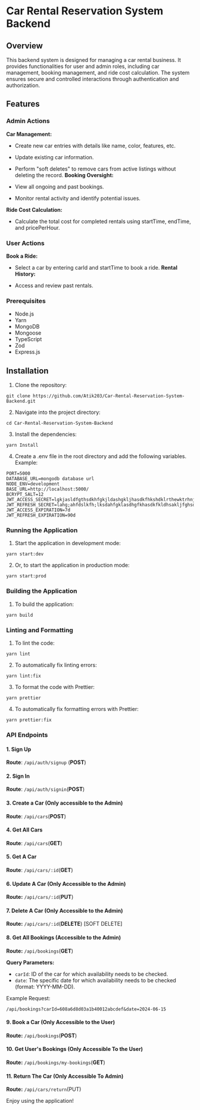 # Car Rental Reservation System Backend

## Overview

This backend system is designed for managing a car rental business. It provides functionalities for user and admin roles, including car management, booking management, and ride cost calculation. The system ensures secure and controlled interactions through authentication and authorization.

## Features

### Admin Actions

**Car Management:**

- Create new car entries with details like name, color, features, etc.
- Update existing car information.
- Perform "soft deletes" to remove cars from active listings without deleting the record.
  **Booking Oversight:**

- View all ongoing and past bookings.
- Monitor rental activity and identify potential issues.

**Ride Cost Calculation:**

- Calculate the total cost for completed rentals using startTime, endTime, and pricePerHour.

### User Actions

**Book a Ride:**

- Select a car by entering carId and startTime to book a ride.
  **Rental History:**

- Access and review past rentals.

### Prerequisites

- Node.js
- Yarn
- MongoDB
- Mongoose
- TypeScript
- Zod
- Express.js

## Installation

1. Clone the repository:

```
git clone https://github.com/Atik203/Car-Rental-Reservation-System-Backend.git

```

2. Navigate into the project directory:

```
cd Car-Rental-Reservation-System-Backend

```

3. Install the dependencies:

```
yarn Install

```

4. Create a .env file in the root directory and add the following variables. Example:

```
PORT=5000
DATABASE_URL=mongodb database url
NODE_ENV=development
BASE_URL=http://localhost:5000/
BCRYPT_SALT=12
JWT_ACCESS_SECRET=lgkjasldfgthsdkhfgkjldashgkljhasdkfhkshdklrthewktrhnjgkalhdfk
JWT_REFRESH_SECRET=lahg;ahfdslkfh;lksdahfgklasdhgfkhasdkfkldhsakljfghsdahgkads
JWT_ACCESS_EXPIRATION=7d
JWT_REFRESH_EXPIRATION=90d

```

### Running the Application

1. Start the application in development mode:

```
yarn start:dev

```

2. Or, to start the application in production mode:

```
yarn start:prod

```

### Building the Application

1. To build the application:

```
yarn build
```

### Linting and Formatting

1. To lint the code:

```
yarn lint

```

2. To automatically fix linting errors:

```
yarn lint:fix

```

3. To format the code with Prettier:

```
yarn prettier

```

4. To automatically fix formatting errors with Prettier:

```
yarn prettier:fix

```

### API Endpoints

#### 1\. Sign Up

**Route**: `/api/auth/signup` (**POST**)

#### 2\. Sign In

**Route**: `/api/auth/signin`(**POST**)

#### 3\. Create a Car (Only accessible to the Admin)

**Route**: `/api/cars`(**POST**)

#### 4\. Get All Cars

**Route**: `/api/cars`(**GET**)

#### 5\. Get A Car

**Route**: `/api/cars/:id`(**GET**)

#### **6\. Update A Car (Only Accessible to the Admin)**

**Route:** `/api/cars/:id`(**PUT**)

#### **7\. Delete A Car (Only Accessible to the Admin)**

**Route:** `/api/cars/:id`(**DELETE**) \[SOFT DELETE\]

#### **8\. Get All Bookings (Accessible to the Admin)**

**Route:** `/api/bookings`(**GET**)

**Query Parameters:**

- `carId`: ID of the car for which availability needs to be checked.
- `date`: The specific date for which availability needs to be checked (format: YYYY-MM-DD).

Example Request:

`/api/bookings?carId=608a6d8d03a1b40012abcdef&date=2024-06-15`

#### **9\. Book a Car (Only Accessible to the User)**

**Route:** `/api/bookings`(**POST**)

#### **10\. Get User's Bookings (Only Accessible To the User)**

**Route:** `/api/bookings/my-bookings`(**GET**)

#### **11\. Return The Car (Only Accessible To Admin)**

**Route:** `/api/cars/return`(PUT)

Enjoy using the application!
